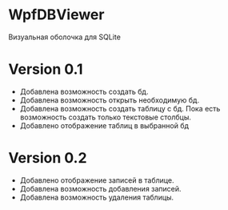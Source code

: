 # WpfDBViewer

Визуальная оболочка для SQLite

# Version 0.1
* Добавлена возможность создать бд.
* Добавлена возможность открыть необходимую бд.
* Добавлена возможность создать таблицу с бд. Пока есть возможность создать только текстовые столбцы.
* Добавлено отображение таблиц в выбранной бд

# Version 0.2
* Добавлено отображение записей в таблице.
* Добавлена возможность добавления записей.
* Добавлена возможность удаления таблицы.
